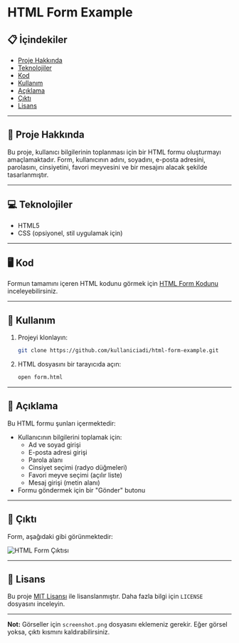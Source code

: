 
# HTML Form Example

## 📋 İçindekiler

- [Proje Hakkında](#proje-hakkında)
- [Teknolojiler](#teknolojiler)
- [Kod](#kod)
- [Kullanım](#kullanım)
- [Açıklama](#açıklama)
- [Çıktı](#çıktı)
- [Lisans](#lisans)

---

## 📖 Proje Hakkında

Bu proje, kullanıcı bilgilerinin toplanması için bir HTML formu oluşturmayı amaçlamaktadır. Form, kullanıcının adını, soyadını, e-posta adresini, parolasını, cinsiyetini, favori meyvesini ve bir mesajını alacak şekilde tasarlanmıştır.

---

## 💻 Teknolojiler

- HTML5
- CSS (opsiyonel, stil uygulamak için)
  
---

## 🖥️ Kod

Formun tamamını içeren HTML kodunu görmek için [HTML Form Kodunu](./form.html) inceleyebilirsiniz.

---

## 🚀 Kullanım

1. Projeyi klonlayın:
   ```bash
   git clone https://github.com/kullaniciadi/html-form-example.git
   ```
2. HTML dosyasını bir tarayıcıda açın:
   ```bash
   open form.html
   ```

---

## 📂 Açıklama

Bu HTML formu şunları içermektedir:

- Kullanıcının bilgilerini toplamak için:
  - Ad ve soyad girişi
  - E-posta adresi girişi
  - Parola alanı
  - Cinsiyet seçimi (radyo düğmeleri)
  - Favori meyve seçimi (açılır liste)
  - Mesaj girişi (metin alanı)
- Formu göndermek için bir "Gönder" butonu

---

## 🎨 Çıktı

Form, aşağıdaki gibi görünmektedir:

![HTML Form Çıktısı](./screenshot.png)

---

## 📜 Lisans

Bu proje [MIT Lisansı](LICENSE) ile lisanslanmıştır. Daha fazla bilgi için `LICENSE` dosyasını inceleyin.

---

**Not:** Görseller için `screenshot.png` dosyasını eklemeniz gerekir. Eğer görsel yoksa, çıktı kısmını kaldırabilirsiniz.
